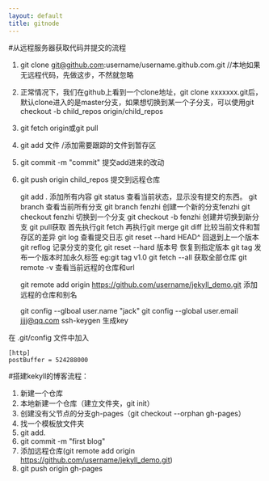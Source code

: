 ```yaml
---
layout: default
title: gitnode
---
```

#从远程服务器获取代码并提交的流程
1. git clone git@github.com:username/username.github.com.git //本地如果无远程代码，先做这步，不然就忽略
2. 正常情况下，我们在github上看到一个clone地址，git clone xxxxxxx.git后，默认clone进入的是master分支，如果想切换到某一个子分支，可以使用git checkout -b child_repos origin/child_repos
3. git fetch origin或git pull
4. git add 文件   /添加需要跟踪的文件到暂存区
5. git commit -m "commit" 提交add进来的改动
6. git push origin child_repos 提交到远程仓库


    git add .   添加所有内容
    git status 查看当前状态，显示没有提交的东西。
    git branch 查看当前所有分支
    git branch  fenzhi   创建一个新的分支fenzhi
    git checkout fenzhi  切换到一个分支
    git checkout -b fenzhi 创建并切换到新分支
    git pull获取 首先执行git fetch 再执行git merge
    git diff  比较当前文件和暂存区的差异
    git log 查看提交日志
    git reset --hard HEAD^ 回退到上一个版本
    git reflog 记录分支的变化
    git reset --hard 版本号  恢复到指定版本
    git tag 发布一个版本时加永久标签  eg:git tag v1.0
    git fetch --all 获取全部仓库
    git remote -v 查看当前远程的仓库和url

    git remote add origin https://github.com/username/jekyll_demo.git 添加远程的仓库和别名

    git config --glboal user.name "jack"
    git config --global user.email jjjj@qq.com
    ssh-keygen 生成key

在 .git/config 文件中加入

    [http]
    postBuffer = 524288000

#搭建kekyll的博客流程：
1. 新建一个仓库
2. 本地新建一个仓库（建立文件夹，git init）
3. 创建没有父节点的分支gh-pages（git checkout --orphan gh-pages）
4. 找一个模板放文件夹
5. git add.
6. git commit -m "first blog"
7. 添加远程仓库(git remote add origin https://github.com/username/jekyll_demo.git)
7. git push origin gh-pages